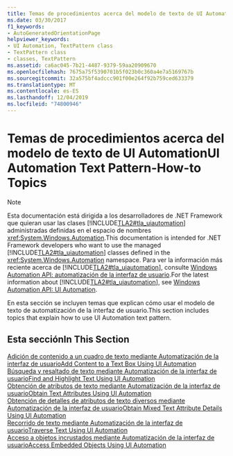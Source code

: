 ```yaml
---
title: Temas de procedimientos acerca del modelo de texto de UI Automation
ms.date: 03/30/2017
f1_keywords:
- AutoGeneratedOrientationPage
helpviewer_keywords:
- UI Automation, TextPattern class
- TextPattern class
- classes, TextPattern
ms.assetid: ca6ac045-7b21-4487-9379-59aa20909670
ms.openlocfilehash: 7675a75f5390701b5f023b0c360a4e7a5169767b
ms.sourcegitcommit: 32a575bf4adccc901f00e264f92b759ced633379
ms.translationtype: MT
ms.contentlocale: es-ES
ms.lasthandoff: 12/04/2019
ms.locfileid: "74800946"
---
```

# <a name="ui-automation-text-pattern-how-to-topics"></a><span data-ttu-id="e704f-102">Temas de procedimientos acerca del modelo de texto de UI Automation</span><span class="sxs-lookup"><span data-stu-id="e704f-102">UI Automation Text Pattern-How-to Topics</span></span>
> [!NOTE]
> <span data-ttu-id="e704f-103">Esta documentación está dirigida a los desarrolladores de .NET Framework que quieran usar las clases [!INCLUDE[TLA2#tla_uiautomation](../../../includes/tla2sharptla-uiautomation-md.md)] administradas definidas en el espacio de nombres <xref:System.Windows.Automation>.</span><span class="sxs-lookup"><span data-stu-id="e704f-103">This documentation is intended for .NET Framework developers who want to use the managed [!INCLUDE[TLA2#tla_uiautomation](../../../includes/tla2sharptla-uiautomation-md.md)] classes defined in the <xref:System.Windows.Automation> namespace.</span></span> <span data-ttu-id="e704f-104">Para ver la información más reciente acerca de [!INCLUDE[TLA2#tla_uiautomation](../../../includes/tla2sharptla-uiautomation-md.md)], consulte [Windows Automation API: automatización de la interfaz de usuario](/windows/win32/winauto/entry-uiauto-win32).</span><span class="sxs-lookup"><span data-stu-id="e704f-104">For the latest information about [!INCLUDE[TLA2#tla_uiautomation](../../../includes/tla2sharptla-uiautomation-md.md)], see [Windows Automation API: UI Automation](/windows/win32/winauto/entry-uiauto-win32).</span></span>  
  
 <span data-ttu-id="e704f-105">En esta sección se incluyen temas que explican cómo usar el modelo de texto de automatización de la interfaz de usuario.</span><span class="sxs-lookup"><span data-stu-id="e704f-105">This section includes topics that explain how to use UI Automation text pattern.</span></span>  
  
## <a name="in-this-section"></a><span data-ttu-id="e704f-106">Esta sección</span><span class="sxs-lookup"><span data-stu-id="e704f-106">In This Section</span></span>  
 [<span data-ttu-id="e704f-107">Adición de contenido a un cuadro de texto mediante Automatización de la interfaz de usuario</span><span class="sxs-lookup"><span data-stu-id="e704f-107">Add Content to a Text Box Using UI Automation</span></span>](add-content-to-a-text-box-using-ui-automation.md)  
 [<span data-ttu-id="e704f-108">Búsqueda y resaltado de texto mediante Automatización de la interfaz de usuario</span><span class="sxs-lookup"><span data-stu-id="e704f-108">Find and Highlight Text Using UI Automation</span></span>](find-and-highlight-text-using-ui-automation.md)  
 [<span data-ttu-id="e704f-109">Obtención de atributos de texto mediante Automatización de la interfaz de usuario</span><span class="sxs-lookup"><span data-stu-id="e704f-109">Obtain Text Attributes Using UI Automation</span></span>](obtain-text-attributes-using-ui-automation.md)  
 [<span data-ttu-id="e704f-110">Obtención de detalles de atributos de texto diversos mediante Automatización de la interfaz de usuario</span><span class="sxs-lookup"><span data-stu-id="e704f-110">Obtain Mixed Text Attribute Details Using UI Automation</span></span>](obtain-mixed-text-attribute-details-using-ui-automation.md)  
 [<span data-ttu-id="e704f-111">Recorrido de texto mediante Automatización de la interfaz de usuario</span><span class="sxs-lookup"><span data-stu-id="e704f-111">Traverse Text Using UI Automation</span></span>](traverse-text-using-ui-automation.md)  
 [<span data-ttu-id="e704f-112">Acceso a objetos incrustados mediante Automatización de la interfaz de usuario</span><span class="sxs-lookup"><span data-stu-id="e704f-112">Access Embedded Objects Using UI Automation</span></span>](access-embedded-objects-using-ui-automation.md)
